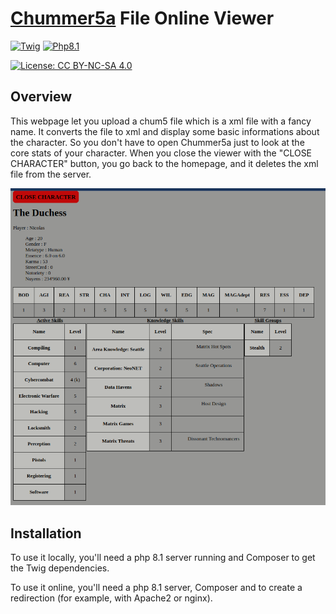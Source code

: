 # [Chummer5a](https://github.com/chummer5a/chummer5a) File Online Viewer
[![Twig](https://img.shields.io/badge/twig-3.5-green.svg)](https://github.com/twigphp/Twig)
[![Php8.1](https://img.shields.io/badge/PHP-8.1-green.svg)](https://www.php.net/releases/8.1/en.php)

[![License: CC BY-NC-SA 4.0](https://licensebuttons.net/l/by-nc-sa/4.0/80x15.png)](https://creativecommons.org/licenses/by-nc-sa/4.0/)


## Overview
This webpage let you upload a chum5 file which is a xml file with a fancy name. It converts the file to xml and display some basic informations about the character.
So you don't have to open Chummer5a just to look at the core stats of your character.
When you close the viewer with the "CLOSE CHARACTER" button, you go back to the homepage, and it deletes the xml file from the server.

![Screenshot](./doc/screencap.png "Screenshot")

## Installation
To use it locally, you'll need a php 8.1 server running and Composer to get the Twig dependencies.

To use it online, you'll need a php 8.1 server, Composer and to create a redirection (for example, with Apache2 or nginx).